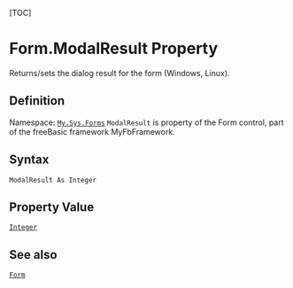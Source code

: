 [TOC]
# Form.ModalResult Property
Returns/sets the dialog result for the form (Windows, Linux).
## Definition
Namespace: [`My.Sys.Forms`](My.Sys.Forms.md)
`ModalResult` is property of the Form control, part of the freeBasic framework MyFbFramework.
## Syntax
```freeBasic
ModalResult As Integer
```
## Property Value
[`Integer`]("https://www.freebasic.net/wiki/KeyPgInteger")
## See also
[`Form`](Form.md)
